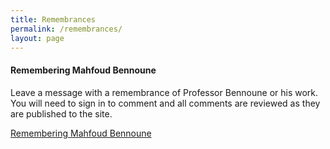 ```yaml
---
title: Remembrances
permalink: /remembrances/
layout: page
---
```


#### Remembering Mahfoud Bennoune

Leave a message with a remembrance of Professor Bennoune or his work. You will need to sign in to comment and all comments are reviewed as they are published to the site. 

<a class="muut" href="https://muut.com/i/mahfoudbennoune/comments:thread-id">Remembering Mahfoud Bennoune</a>
<script src="//cdn.muut.com/1/moot.min.js"></script>